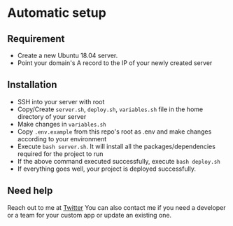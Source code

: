 # Automatic setup

## Requirement
- Create a new Ubuntu 18.04 server.
- Point your domain's A record to the IP of your newly created server

## Installation
- SSH into your server with root
- Copy/Create `server.sh`, `deploy.sh`, `variables.sh` file in the home directory of your server
- Make changes in `variables.sh`
- Copy `.env.example` from this repo's root as .env and make changes according to your environment
- Execute `bash server.sh`. It will install all the packages/dependencies required for the project to run
- If the above command executed successfully, execute `bash deploy.sh`
- If everything goes well, your project is deployed successfully.

## Need help
Reach out to me at [Twitter](https://www.twitter.com/nivesh_saharan)
You can also contact me if you need a developer or a team for your custom app or update an existing one.
